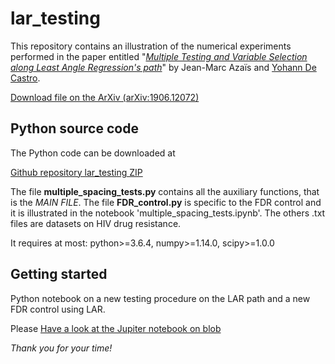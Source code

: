 # lar_testing

This repository contains an illustration of the numerical experiments performed in the paper entitled
"[*Multiple Testing and Variable Selection along Least Angle Regression's path*](https://arxiv.org/abs/1906.12072)" by Jean-Marc Azaïs and [Yohann De Castro](https:ydecastro.github.io).

[Download file on the ArXiv (arXiv:1906.12072)](https://arxiv.org/abs/1906.12072)

## Python source code

The Python code can be downloaded at

[Github repository lar_testing ZIP](https://github.com/ydecastro/lar_testing)

The file **multiple_spacing_tests.py** contains all the auxiliary functions, that is the *MAIN FILE*. The file **FDR_control.py** is specific to the FDR control and it is illustrated in the notebook 'multiple_spacing_tests.ipynb'. The others .txt files are datasets on HIV drug resistance.

It requires at most: python>=3.6.4, numpy>=1.14.0, scipy>=1.0.0

## Getting started

Python notebook on a new testing procedure on the LAR path and a new FDR control using LAR.

Please [Have a look at the Jupiter notebook on blob](https://github.com/ydecastro/lar_testing/blob/master/multiple_spacing_tests.ipynb)

*Thank you for your time!*
